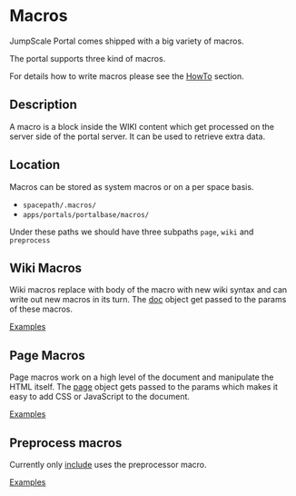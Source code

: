 # Macros

JumpScale Portal comes shipped with a big variety of macros.

The portal supports three kind of macros.

For details how to write macros please see the [HowTo](/Howto.md) section.

## Description

A macro is a block inside the WIKI content which get processed on the server side of the portal server. It can be used to retrieve extra data.

## Location

Macros can be stored as system macros or on a per space basis.

* `spacepath/.macros/`
* `apps/portals/portalbase/macros/`

Under these paths we should have three subpaths `page`, `wiki` and `preprocess`

## Wiki Macros

Wiki macros replace with body of the macro with new wiki syntax and can write out new macros in its turn.
The [doc](https://github.com/Jumpscale/jumpscale_portal/blob/master/lib/portal/docpreprocessor/Doc.py) object get passed to the params of these macros.

[Examples](https://github.com/Jumpscale/jumpscale_portal/tree/master/apps/portalbase/macros/wiki)

## Page Macros

Page macros work on a high level of the document and manipulate the HTML itself. The [page](https://github.com/Jumpscale/jumpscale_portal/blob/master/lib/portal/docgenerator/PageHTML.py) object gets passed to the params which makes it easy to add CSS or JavaScript to the document.

[Examples](https://github.com/Jumpscale/jumpscale_portal/tree/master/apps/portalbase/macros/page)

## Preprocess macros

Currently only [include](https://github.com/Jumpscale/jumpscale_portal/tree/master/apps/portalbase/macros/preprocess/include) uses the preprocessor macro.

[Examples](https://github.com/Jumpscale/jumpscale_portal/tree/master/apps/portalbase/macros/preprocess)
